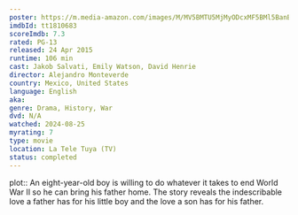```yaml
---
poster: https://m.media-amazon.com/images/M/MV5BMTU5MjMyODcxMF5BMl5BanBnXkFtZTgwMzIwMDM2NDE@._V1_SX300.jpg
imdbId: tt1810683
scoreImdb: 7.3
rated: PG-13
released: 24 Apr 2015
runtime: 106 min
cast: Jakob Salvati, Emily Watson, David Henrie
director: Alejandro Monteverde
country: Mexico, United States
language: English
aka: 
genre: Drama, History, War
dvd: N/A
watched: 2024-08-25
myrating: 7
type: movie
location: La Tele Tuya (TV)
status: completed
---
```


plot:: An eight-year-old boy is willing to do whatever it takes to end World War II so he can bring his father home. The story reveals the indescribable love a father has for his little boy and the love a son has for his father.